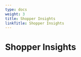 ```yaml
---
type: docs
weight: 3
title: Shopper Insights
linkTitle: Shopper Insights
---
```


# Shopper Insights